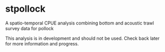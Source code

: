 # stpollock 
A spatio-temporal CPUE analysis combining bottom and acoustic trawl survey
data for pollock

This analysis is in development and should not be used. Check back later
for more information and progress.
